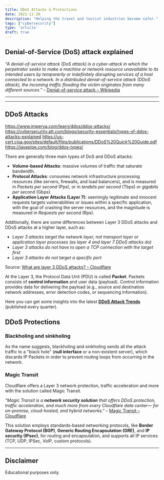 ```yaml
---
title: DDoS Attacks & Protections
date: 2021-11-20
description: "Helping the travel and tourist industries become safer."
tags: ["cybersecurity"]
type: 'article'
draft: true
---
```


## Denial-of-Service (DoS) attack explained

_"A denial-of-service attack (DoS attack) is a cyber-attack in which the perpetrator seeks to make a machine or network resource unavailable to its intended users by temporarily or indefinitely disrupting services of a host connected to a network._
_In a distributed denial-of-service attack (DDoS attack), the incoming traffic flooding the victim originates from many different sources."_ – [Denial-of-service attack – Wikipedia](https://en.wikipedia.org/wiki/Denial-of-service_attack)

* * *
* * *

## DDoS Attacks
https://www.imperva.com/learn/ddos/ddos-attacks/
https://cybersecurity.att.com/blogs/security-essentials/types-of-ddos-attacks-explained
https://us-cert.cisa.gov/sites/default/files/publications/DDoS%20Quick%20Guide.pdf
https://javapipe.com/blog/ddos-types/


There are generally three main types of DoS and DDoS attacks:

* **Volume-based Attacks**: massive volumes of traffic that saturate bandwidth.
* **Protocol Attacks**: consumes network infrastructure processing resources (like servers, firewalls, and load balancers), and is measured in _Packets per second_ (Pps), or in _terabits per second_ (Tbps) or _gigabits per second_ (Gbps).
* **Application Layer Attacks (Layer 7)**: seemingly legitimate and innocent requests targets vulnerabilities or issues within a specific application, with the goal of crashing the server resources, and the magnitude is measured in _Requests per second_ (Rps).

Additionally, there are some differences between Layer 3 DDoS attacks and DDoS attacks at a higher layer, such as:

* _Layer 3 attacks target the network layer, not transport layer or application layer processes (as layer 4 and layer 7 DDoS attacks do)_
* _Layer 3 attacks do not have to open a TCP connection with the target first_
* _Layer 3 attacks do not target a specific port_

Source: [What are layer 3 DDoS attacks? – Cloudflare](https://www.cloudflare.com/de-de/learning/ddos/layer-3-ddos-attacks/)

At the Layer 3, the Protocol Data Unit (PDU) is called **Packet**. Packets consists of **control information** and user data (payload). Control information provides data for delivering the payload (e.g., source and destination network addresses, error detection codes, or sequencing information).

Here you can get some insights into the latest **[DDoS Attack Trends](https://radar.cloudflare.com/notebooks/ddos-2021-q3)** (published every quarter).


## DDoS Protections

### Blackholing and sinkholing

As the name suggests, blackholing and sinkholing sends all the attack traffic to a "black hole" (**null interface** or a non-existent server), which discards IP Packets in order to prevent routing loops from occurring in the network. 

### Magic Transit

Cloudflare offers a Layer 3 network protection, traffic acceleration and more with the solution called Magic Transit.

_"Magic Transit is a **network security solution** that offers DDoS protection, traffic acceleration, and much more from every Cloudflare data center— for on-premise, cloud-hosted, and hybrid networks."_ – [Magic Transit – Cloudflare](https://www.cloudflare.com/magic-transit/)

This solution employs standards-based networking protocols, like **Border Gateway Protocol (BGP)**, **Generic Routing Encapsulation (GRE)**, and **IP security (IPsec)**, for routing and encapsulation, and supports all IP services (TCP, UDP, IPSec, VoIP, custom protocols).

* * *

## Disclaimer

Educational purposes only.
